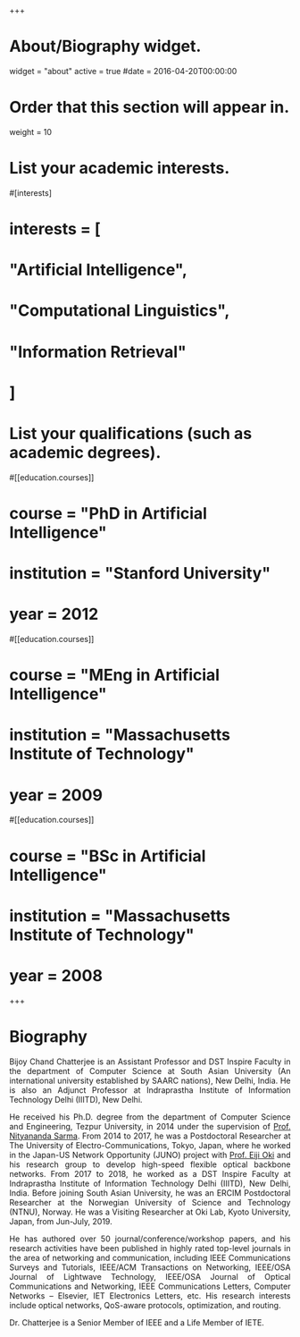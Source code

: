 +++
# About/Biography widget.
widget = "about"
active = true
#date = 2016-04-20T00:00:00

# Order that this section will appear in.
weight = 10

# List your academic interests.
#[interests]
#  interests = [
#    "Artificial Intelligence",
#    "Computational Linguistics",
#    "Information Retrieval"
 # ]

# List your qualifications (such as academic degrees).
#[[education.courses]]
#  course = "PhD in Artificial Intelligence"
#  institution = "Stanford University"
#  year = 2012

#[[education.courses]]
#  course = "MEng in Artificial Intelligence"
#  institution = "Massachusetts Institute of Technology"
#  year = 2009

#[[education.courses]]
#  course = "BSc in Artificial Intelligence"
#  institution = "Massachusetts Institute of Technology"
 # year = 2008
 
+++

# Biography

<p align="justify"> Bijoy Chand Chatterjee is an Assistant Professor and DST Inspire Faculty in the department of Computer Science at South Asian University (An international university established by SAARC nations), New Delhi, India. He is also an Adjunct Professor at Indraprastha Institute of Information Technology Delhi (IIITD), New Delhi.</p>

<p align="justify"> He received his Ph.D. degree from the department of Computer Science and Engineering, Tezpur University, in 2014 under the supervision of <a href="http://agnigarh.tezu.ernet.in/~nitya/index.html">Prof. Nityananda Sarma</a>. From 2014 to 2017, he was a Postdoctoral Researcher at The University of Electro-Communications, Tokyo, Japan, where he worked in the Japan-US Network Opportunity (JUNO) project with <a href="http://icn.cce.i.kyoto-u.ac.jp/english/english_oki">Prof. Eiji Oki</a> and his research group to develop high-speed flexible optical backbone networks. From 2017 to 2018, he worked as a DST Inspire Faculty at Indraprastha Institute of Information Technology Delhi (IIITD), New Delhi, India. Before joining South Asian University, he was an ERCIM Postdoctoral Researcher at the Norwegian University of Science and Technology (NTNU), Norway. He was a Visiting Researcher at Oki Lab, Kyoto University, Japan, from Jun-July, 2019. </p> 

<p align="justify"> He has authored over 50 journal/conference/workshop papers, and his research activities have been published in highly rated top-level journals in the area of networking and communication, including IEEE Communications Surveys and Tutorials, IEEE/ACM Transactions on Networking, IEEE/OSA Journal of Lightwave Technology, IEEE/OSA Journal of Optical Communications and Networking, IEEE Communications Letters, Computer Networks – Elsevier, IET Electronics Letters, etc. His research interests include optical networks, QoS-aware protocols, optimization, and routing.</p>

<p align="justify"> Dr. Chatterjee is a Senior Member of IEEE and a Life Member of IETE. </p>

